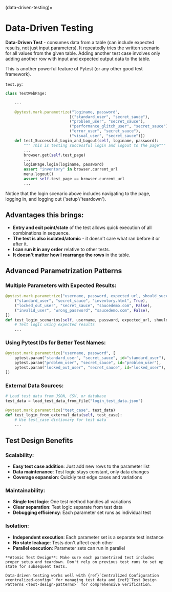(data-driven-testing)=
# Data-Driven Testing

**Data-Driven Test** - consumes data from a table (can include expected results, not just input parameters). It repeatedly tries the written scenario for all values from the given table. Adding another test case involves only adding another row with input and expected output data to the table.

This is another powerful feature of Pytest (or any other good test framework).

`test.py`:
```python
class TestWebPage:

    ...

    @pytest.mark.parametrize("loginame, password", 
                            [("standard_user", "secret_sauce"), 
                            ("problem_user", "secret_sauce"), 
                            ("performance_glitch_user", "secret_sauce"), 
                            ("error_user", "secret_sauce"), 
                            ("visual_user", "secret_sauce")])
    def test_Successful_Login_and_Logout(self, loginame, password):
        """ This is testing successful login and logout to the page"""
        ...
        browser.get(self.test_page)
        ...
        loginPage.login(loginame, password)
        assert "inventory" in browser.current_url
        menu.logout()
        assert self.test_page == browser.current_url
        ...
```

Notice that the login scenario above includes navigating to the page, logging in, and logging out ('setup'/'teardown').

## Advantages this brings:

- **Entry and exit point/state** of the test allows quick execution of all combinations in sequence.
- **The test is also isolated/atomic** - it doesn't care what ran before it or after it.
- **I can run it in any order** relative to other tests.
- **It doesn't matter how I rearrange the rows** in the table.

## Advanced Parametrization Patterns

### Multiple Parameters with Expected Results:
```python
@pytest.mark.parametrize("username, password, expected_url, should_succeed", [
    ("standard_user", "secret_sauce", "inventory.html", True),
    ("locked_out_user", "secret_sauce", "saucedemo.com", False),
    ("invalid_user", "wrong_password", "saucedemo.com", False),
])
def test_login_scenarios(self, username, password, expected_url, should_succeed):
    # Test logic using expected results
    ...
```

### Using Pytest IDs for Better Test Names:
```python
@pytest.mark.parametrize("username, password", [
    pytest.param("standard_user", "secret_sauce", id="standard_user"),
    pytest.param("problem_user", "secret_sauce", id="problem_user"),
    pytest.param("locked_out_user", "secret_sauce", id="locked_user"),
])
```

### External Data Sources:
```python
# Load test data from JSON, CSV, or database
test_data = load_test_data_from_file("login_test_data.json")

@pytest.mark.parametrize("test_case", test_data)
def test_login_from_external_data(self, test_case):
    # Use test_case dictionary for test data
    ...
```

## Test Design Benefits

### Scalability:
- **Easy test case addition**: Just add new rows to the parameter list
- **Data maintenance**: Test logic stays constant, only data changes
- **Coverage expansion**: Quickly test edge cases and variations

### Maintainability:
- **Single test logic**: One test method handles all variations
- **Clear separation**: Test logic separate from test data
- **Debugging efficiency**: Each parameter set runs as individual test

### Isolation:
- **Independent execution**: Each parameter set is a separate test instance
- **No state leakage**: Tests don't affect each other
- **Parallel execution**: Parameter sets can run in parallel

```{warning}
**Atomic Test Design**: Make sure each parametrized test includes proper setup and teardown. Don't rely on previous test runs to set up state for subsequent tests.
```

```{seealso}
Data-driven testing works well with {ref}`Centralized Configuration <centralized-config>` for managing test data and {ref}`Test Design Patterns <test-design-patterns>` for comprehensive verification.
```